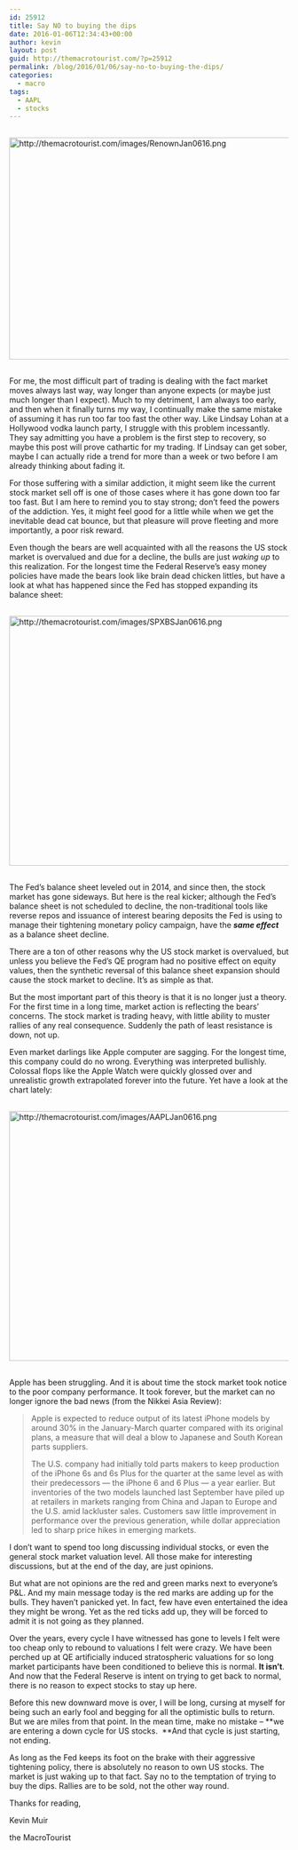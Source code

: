 ```yaml
---
id: 25912
title: Say NO to buying the dips
date: 2016-01-06T12:34:43+00:00
author: kevin
layout: post
guid: http://themacrotourist.com/?p=25912
permalink: /blog/2016/01/06/say-no-to-buying-the-dips/
categories:
  - macro
tags:
  - AAPL
  - stocks
---
```


  <img src="http://themacrotourist.com/images/RenownJan0616.png" alt="http://themacrotourist.com/images/RenownJan0616.png" style="margin:30px auto;display:block;" width="600" height="400">

For me, the most difficult part of trading is dealing with the fact market moves always last way, way longer than anyone expects (or maybe just much longer than I expect). Much to my detriment, I am always too early, and then when it finally turns my way, I continually make the same mistake of assuming it has run too far too fast the other way. Like Lindsay Lohan at a Hollywood vodka launch party, I struggle with this problem incessantly. They say admitting you have a problem is the first step to recovery, so maybe this post will prove cathartic for my trading. If Lindsay can get sober, maybe I can actually ride a trend for more than a week or two before I am already thinking about fading it.

For those suffering with a similar addiction, it might seem like the current stock market sell off is one of those cases where it has gone down too far too fast. But I am here to remind you to stay strong; don&#8217;t feed the powers of the addiction. Yes, it might feel good for a little while when we get the inevitable dead cat bounce, but that pleasure will prove fleeting and more importantly, a poor risk reward.

Even though the bears are well acquainted with all the reasons the US stock market is overvalued and due for a decline, the bulls are just _waking up_ to this realization. For the longest time the Federal Reserve&#8217;s easy money policies have made the bears look like brain dead chicken littles, but have a look at what has happened since the Fed has stopped expanding its balance sheet:


  <img src="http://themacrotourist.com/images/SPXBSJan0616.png" alt="http://themacrotourist.com/images/SPXBSJan0616.png" style="margin:30px auto;display:block;" width="800" height="450">

The Fed&#8217;s balance sheet leveled out in 2014, and since then, the stock market has gone sideways. But here is the real kicker; although the Fed&#8217;s balance sheet is not scheduled to decline, the non-traditional tools like reverse repos and issuance of interest bearing deposits the Fed is using to manage their tightening monetary policy campaign, have the _**same effect**_ as a balance sheet decline.

There are a ton of other reasons why the US stock market is overvalued, but unless you believe the Fed&#8217;s QE program had no positive effect on equity values, then the synthetic reversal of this balance sheet expansion should cause the stock market to decline. It&#8217;s as simple as that.

But the most important part of this theory is that it is no longer just a theory. For the first time in a long time, market action is reflecting the bears&#8217; concerns. The stock market is trading heavy, with little ability to muster rallies of any real consequence. Suddenly the path of least resistance is down, not up.

Even market darlings like Apple computer are sagging. For the longest time, this company could do no wrong. Everything was interpreted bullishly. Colossal flops like the Apple Watch were quickly glossed over and unrealistic growth extrapolated forever into the future. Yet have a look at the chart lately:


  <img src="http://themacrotourist.com/images/AAPLJan0616.png" alt="http://themacrotourist.com/images/AAPLJan0616.png" style="margin:30px auto;display:block;" width="800" height="450">

Apple has been struggling. And it is about time the stock market took notice to the poor company performance. It took forever, but the market can no longer ignore the bad news (from the Nikkei Asia Review):

> Apple is expected to reduce output of its latest iPhone models by around 30% in the January-March quarter compared with its original plans, a measure that will deal a blow to Japanese and South Korean parts suppliers.
> 
> The U.S. company had initially told parts makers to keep production of the iPhone 6s and 6s Plus for the quarter at the same level as with their predecessors &#8212; the iPhone 6 and 6 Plus &#8212; a year earlier. But inventories of the two models launched last September have piled up at retailers in markets ranging from China and Japan to Europe and the U.S. amid lackluster sales. Customers saw little improvement in performance over the previous generation, while dollar appreciation led to sharp price hikes in emerging markets.

I don&#8217;t want to spend too long discussing individual stocks, or even the general stock market valuation level. All those make for interesting discussions, but at the end of the day, are just opinions.

But what are not opinions are the red and green marks next to everyone&#8217;s P&L. And my main message today is the red marks are adding up for the bulls. They haven&#8217;t panicked yet. In fact, few have even entertained the idea they might be wrong. Yet as the red ticks add up, they will be forced to admit it is not going as they planned.

Over the years, every cycle I have witnessed has gone to levels I felt were too cheap only to rebound to valuations I felt were crazy. We have been perched up at QE artificially induced stratospheric valuations for so long market participants have been conditioned to believe this is normal. **It isn&#8217;t**. And now that the Federal Reserve is intent on trying to get back to normal, there is no reason to expect stocks to stay up here.

Before this new downward move is over, I will be long, cursing at myself for being such an early fool and begging for all the optimistic bulls to return. But we are miles from that point. In the mean time, make no mistake &#8211; **we are entering a down cycle for US stocks.  **And that cycle is just starting, not ending.

As long as the Fed keeps its foot on the brake with their aggressive tightening policy, there is absolutely no reason to own US stocks. The market is just waking up to that fact. Say no to the temptation of trying to buy the dips. Rallies are to be sold, not the other way round.

Thanks for reading,
  
Kevin Muir
  
the MacroTourist